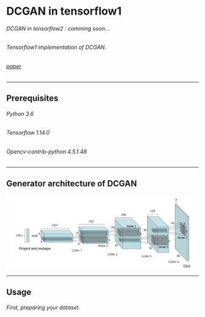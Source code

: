 # DCGAN in tensorflow1
###### DCGAN in tensorflow2 : comming soon...
###### Tensorflow1 implementation of DCGAN.
###### [paper](https://arxiv.org/pdf/1511.06434.pdf)
----------------
## Prerequisites
###### Python 3.6
###### Tensorflow 1.14.0
###### Opencv-contrib-python 4.5.1.48

----------------
## Generator architecture of DCGAN

![](https://github.com/Hwa-Jong/DCGAN/blob/main/img/Generator(DCGAN).png)

----------------
## Usage

###### First, preparing your dataset.
